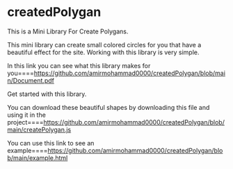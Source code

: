 # createdPolygan


This is a Mini Library For Create Polygans.


This mini library can create small colored circles for you that have a beautiful effect for the site. Working with this library is very simple.


In this link you can see what this library makes for you====https://github.com/amirmohammad0000/createdPolygan/blob/main/Document.pdf


Get started with this library.


You can download these beautiful shapes by downloading this file and using it in the project====https://github.com/amirmohammad0000/createdPolygan/blob/main/createPolygan.js


You can use this link to see an example====https://github.com/amirmohammad0000/createdPolygan/blob/main/example.html


